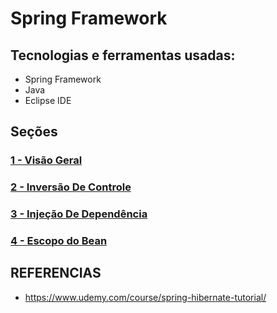 # Spring Framework
## Tecnologias e ferramentas usadas:
- Spring Framework
- Java
- Eclipse IDE

## Seções
### [1 - Visão Geral](1-visao-geral/README.md)
### [2 - Inversão De Controle](2-inversao-de-controle/README.md)
### [3 - Injeção De Dependência](3-injecao-de-dependencia/README.md)
### [4 - Escopo do Bean](4-escopo-do-bean/README.md)

## REFERENCIAS
- https://www.udemy.com/course/spring-hibernate-tutorial/